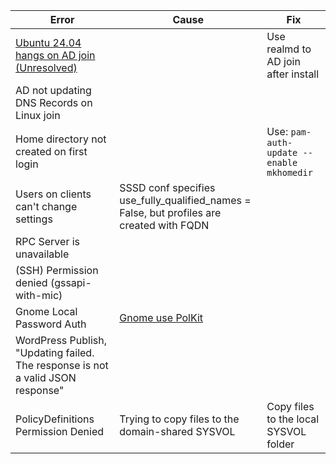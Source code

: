 |Error|Cause|Fix|
|---|---|---|
|[Ubuntu 24.04 hangs on AD join (Unresolved)](https://bugs.launchpad.net/subiquity/+bug/2069437)||Use realmd to AD join after install|
|AD not updating DNS Records on Linux join||
|Home directory not created on first login||Use: ```pam-auth-update --enable mkhomedir```|
|Users on clients can't change settings|SSSD conf specifies use_fully_qualified_names = False, but profiles are created with FQDN|
|RPC Server is unavailable||
|(SSH) Permission denied (gssapi-with-mic)||
|Gnome Local Password Auth|[Gnome use PolKit](https://serverfault.com/a/998597)||
|WordPress Publish, "Updating failed. The response is not a valid JSON response"|||
|PolicyDefinitions Permission Denied|Trying to copy files to the domain-shared SYSVOL|Copy files to the local SYSVOL folder|
